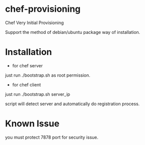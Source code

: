 chef-provisioning
=================

Chef Very Initial Provisioning

Support the method of debian/ubuntu package way of installation.

Installation
============

* for chef server

just run ./bootstrap.sh as root permission.

* for chef client

just run ./bootstrap.sh server_ip

script will detect server and automatically do registration process.

Known Issue
===========

you must protect 7878 port for security issue.
